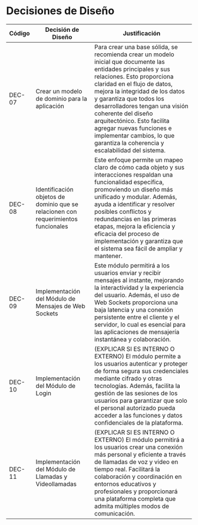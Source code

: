 # Decisiones de Diseño

| Código | Decisión de Diseño                                                                 | Justificación                                                                                                                                                                                                                                                                                                                                                                                                                            |
| ------ | ---------------------------------------------------------------------------------- | ---------------------------------------------------------------------------------------------------------------------------------------------------------------------------------------------------------------------------------------------------------------------------------------------------------------------------------------------------------------------------------------------------------------------------------------- |
| DEC-07 | Crear un modelo de dominio para la aplicación                                      | Para crear una base sólida, se recomienda crear un modelo inicial que documente las entidades principales y sus relaciones. Esto proporciona claridad en el flujo de datos, mejora la integridad de los datos y garantiza que todos los desarrolladores tengan una visión coherente del diseño arquitectónico. Esto facilita agregar nuevas funciones e implementar cambios, lo que garantiza la coherencia y escalabilidad del sistema. |
| DEC-08 | Identificación objetos de dominio que se relacionen con requerimientos funcionales | Este enfoque permite un mapeo claro de cómo cada objeto y sus interacciones respaldan una funcionalidad específica, promoviendo un diseño más unificado y modular. Además, ayuda a identificar y resolver posibles conflictos y redundancias en las primeras etapas, mejora la eficiencia y eficacia del proceso de implementación y garantiza que el sistema sea fácil de ampliar y mantener.                                           |
| DEC-09 | Implementación del Módulo de Mensajes de Web Sockets                               | Este módulo permitirá a los usuarios enviar y recibir mensajes al instante, mejorando la interactividad y la experiencia del usuario. Además, el uso de Web Sockets proporciona una baja latencia y una conexión persistente entre el cliente y el servidor, lo cual es esencial para las aplicaciones de mensajería instantánea y colaboración.                                                                                         |
| DEC-10 | Implementación del Módulo de Login                                                 | (EXPLICAR SI ES INTERNO O EXTERNO) El módulo permite a los usuarios autenticar y proteger de forma segura sus credenciales mediante cifrado y otras tecnologías. Además, facilita la gestión de las sesiones de los usuarios para garantizar que solo el personal autorizado pueda acceder a las funciones y datos confidenciales de la plataforma.                                                                                      |
| DEC-11 | Implementación del Módulo de Llamadas y Videollamadas                              | (EXPLICAR SI ES INTERNO O EXTERNO) El módulo permitirá a los usuarios crear una conexión más personal y eficiente a través de llamadas de voz y video en tiempo real. Facilitará la colaboración y coordinación en entornos educativos y profesionales y proporcionará una plataforma completa que admita múltiples modos de comunicación.                                                                                               |
